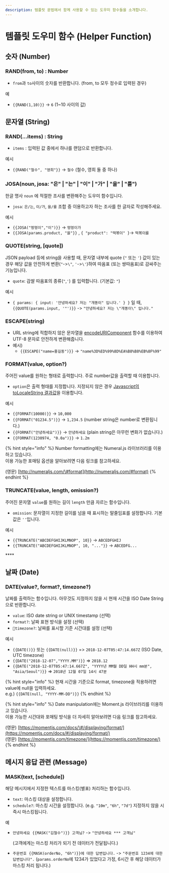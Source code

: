 ```yaml
---
description: 템플릿 문법에서 함께 사용할 수 있는 도우미 함수들을 소개합니다.
---
```


# 템플릿 도우미 함수 \(Helper Function\)

## **숫자 \(Number\)**

### **RAND\(from, to\) : Number**

* `from`과 `to`사이의 숫자를 반환합니다. \(from, to 모두 정수로 입력된 경우\)

예

* `{{RAND(1,10)}}` -&gt; `6` \(1~10 사이의 값\)

## **문자열 \(String\)**

### RAND\(...items\) : String

* `items` : 입력된 값 중에서 하나를 랜덤으로 반환합니다.

예시

*  `{{RAND("철수", "영희"}}` -&gt; `철수` \(철수, 영희 둘 중 하나\)



### JOSA\(noun, josa: "은" \| "는" \| "이" \| "가" \| "을" \| "를"\) 

한글 명사 `noun` 에 적절한 조사를 변환해주는 도우미 함수입니다.

* `josa`:  `은/는`, `이/가`, `을/를` 조합 중 이용하고자 하는 조사를 한 글자로 작성해주세요.

예시

* `{{JOSA("멍멍이","이")}}` -&gt; `멍멍이가`
* `{{JOSA(params.product, "을"}}` , `{ "product": "떡볶이" }`-&gt; `떡볶이를`

### QUOTE\(string, \[quote\]\)

JSON payload 등에 string을 사용할 때, 문자열 내부에 quote \(`"` 또는 `'`\) 값이 있는 경우 해당 값을 안전하게 변환\(`"`-&gt;`\"`, `'`-&gt;`\'`\)하여 따옴표 \(또는 쌍따옴표\)로 감싸주는 기능입니다.

* `quote`:  감쌀 따옴표의 종류\(`"`,`'`\) 를 입력합니다. \(기본값: `"`\)

예시

*  `{ params: { input: '안녕하세요? 저는 "개똥이" 입니다.' } }` 일 때, `{{QUOTE(params.input, '"')}}` -&gt; `"안녕하세요? 저는 \"개똥이\" 입니다."`

### 

### ESCAPE\(string\)

* URL string에 적합하지 않은 문자열을 [encodeURIComponent](https://developer.mozilla.org/ko/docs/Web/JavaScript/Reference/Global_Objects/encodeURIComponent) 함수를 이용하여 UTF-8 문자로 안전하게 변환해줍니다. 
* 예시\)
  * `{{ESCAPE("name=홍길동")}}` -&gt; `"name%3D%ED%99%8D%EA%B8%B8%EB%8F%99"`

### 

### FORMAT\(value, option?\)

주어진 value를 원하는 형태로 출력합니다. 주로 number값을 출력할 때 이용합니다.

* `option`은 출력 형태를 지정합니다. 지정되지 않은 경우 [Javascript의 toLocaleString 결과값](https://developer.mozilla.org/docs/Web/JavaScript/Reference/Global_Objects/Object/toLocaleString)을 이용합니다.

예시

* `{{FORMAT(10000)}}` -&gt; `10,000`
* `{{FORMAT("01234.5")}}` -&gt; `1,234.5` \(number string은 number로 변환됩니다.\)
* `{{FORMAT("안녕하세요")}}` -&gt; `안녕하세요` \(plain string은 아무런 변화가 없습니다.\)
* `{{FORMAT(1230974, "0.0a")}}` -&gt; `1.2m`

{% hint style="info" %}
Number formatting에는 Numeral.js 라이브러리를 이용하고 있습니다.  
이용 가능한 포매팅 옵션을 알아보려면 다음 링크를 참고하세요.

\(영문\) [http://numeraljs.com/\#format](http://numeraljs.com/#format) 
{% endhint %}



### TRUNCATE\(value, length, omission?\) <a id="truncate"></a>

주어진 문자열 `value`를 원하는 길이 `length` 만큼 자르는 함수입니다.

* `omission`: 문자열이 지정한 길이를 넘을 때 표시하는 말줄임표를 설정합니다. 기본값은 `''`입니다.

예시

* `{{TRUNCATE("ABCDEFGHIJKLMNOP", 10}}` -&gt; `ABCEDFGHIJ`
* `{{TRUNCATE("ABCDEFGHIJKLMNOP", 10, "..."}}` -&gt; `ABCEDFG...`

\*\*\*\*

## 날짜 \(Date\)

### **DATE\(value?, format?, timezone?\)**

날짜를 출력하는 함수입니다. 아무것도 지정하지 않을 시 현재 시간을 ISO Date String으로 반환합니다.

* `value`: ISO date string or UNIX timestamp \(선택\)
* `format?`: 날짜 표현 방식을 설정 \(선택\)
* `timezone?`: 날짜를 표시할 기준 시간대를 설정 \(선택\)

예시

* `{{DATE()}}` 또는 `{{DATE(null)}}` =&gt; `2018-12-07T05:47:14.667Z` \(ISO Date, UTC timezone\)
* `{{DATE("2018-12-07","YYYY.MM")}}`  =&gt; `2018.12` 
* `{{DATE("2018-12-07T05:47:14.667Z", "YYYY년 MM월 DD일 HH시 mm분", "Asia/Seoul")}}`  =&gt; `2018년 12월 07일 14시 47분` 

{% hint style="info" %}
현재 시간을 기준으로 format, timezone을 적용하려면 value에 null을 입력하세요.  
e.g.\) `{{DATE(null, "YYYY-MM-DD")}}`
{% endhint %}

{% hint style="info" %}
Date manipulation에는 Moment.js 라이브러리를 이용하고 있습니다.  
이용 가능한 시간대와 포매팅 방식을 더 자세히 알아보려면 다음 링크를 참고하세요.

\(영문\) [https://momentjs.com/docs/\#/displaying/format/](https://momentjs.com/docs/#/displaying/format/)  
\(영문\) [https://momentjs.com/timezone/](https://momentjs.com/timezone/)
{% endhint %}

## 메시지 응답 관련 \(Message\)

### MASK\(text, \[schedule\]\)

해당 메시지에서 지정한 텍스트를 마스킹\(별표\) 처리하는 함수입니다.

* `text`: 마스킹 대상을 설정합니다.
* `schedule?`: 마스킹 시간을 설정합니다. \(e.g. `"10m"`, `"6h"`, `"7d"`\) 지정하지 않을 시 즉시 마스킹됩니다.

예

* `안녕하세요 {{MASK("김철수")}} 고객님?` -&gt; `"안녕하세요 *** 고객님"`

  \(고객에게는 마스킹 처리가 되기 전 데이터가 전달됩니다.\) 

* `주문번호 {{MASK(orderNo, "6h")}}에 대한 답변입니다.` -&gt; `"주문번호 1234에 대한 답변입니다".` \(`params.orderNo`에 1234가 있었다고 가정, 6시간 후 해당 데이터가 마스킹 처리 됩니다.\)

